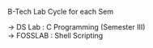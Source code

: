 B-Tech Lab Cycle for each Sem

->  DS Lab   : C Programming (Semester III)
<br>
->  FOSSLAB : Shell Scripting

